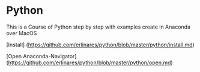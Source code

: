 # Python
This is a Course of Python step by step with examples create in Anaconda over MacOS

[Install] (https://github.com/erlinares/python/blob/master/python/install.md)

[Open Anaconda-Navigator] (https://github.com/erlinares/python/blob/master/python/open.md)

